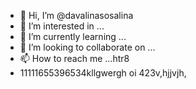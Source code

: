 - 👋 Hi, I’m @davalinasosalina
- 👀 I’m interested in ...
- 🌱 I’m currently learning ...
- 💞️ I’m looking to collaborate on ...
- 📫 How to reach me ...htr8
- 11111655396534kllgwergh oi
423v,hjjvjh,
<!---ertu
davalinasosalina/davalinasosalina is a ✨ special ✨ repository because its `README.md` (this file) appears on your GitHub profile.
You can click the Preview link to take a look at your changes.
--->
